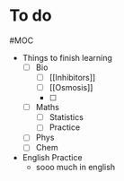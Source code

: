 # To do
#MOC 

- Things to finish learning
	- [ ] Bio
		- [ ] [[Inhibitors]]
		- [ ] [[Osmosis]]
		- [ ] 
	- [ ] Maths
		- [ ] Statistics
		- [ ] Practice
	- [ ] Phys
	- [ ] Chem
- English Practice
	- sooo much in english